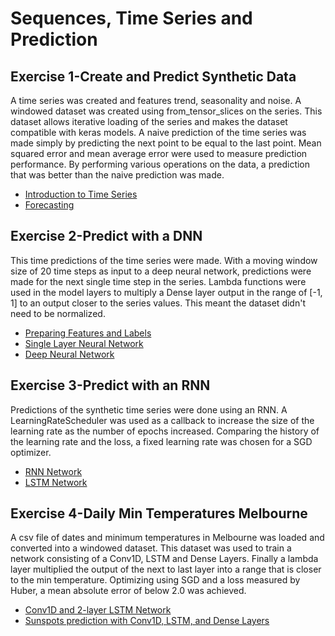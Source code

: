 # Sequences, Time Series and Prediction  
## Exercise 1-Create and Predict Synthetic Data  
A time series was created and features trend, seasonality and noise.  A windowed dataset was created using from_tensor_slices on the series.  This dataset allows iterative loading of the series and makes the dataset compatible with keras models.  A naive prediction of the time series was made simply by predicting the next point to be equal to the last point.  Mean squared error and mean average error were used to measure prediction performance.  By performing various operations on the data, a prediction that was better than the naive prediction was made.
- [Introduction to Time Series](https://github/lmoroney/dlaicourse/blob/master/TensorFlow%20In%20Practice/Course%204%20-%20S%2BP/S%2BP_Week_1_Lesson_2.ipynb)  
- [Forecasting](https://github/lmoroney/dlaicourse/blob/master/TensorFlow%20In%20Practice/Course%204%20-%20S%2BP/S%2BP%20Week%201%20-%20Lesson%203%20-%20Notebook.ipynb)  
## Exercise 2-Predict with a DNN  
This time predictions of the time series were made.  With a moving window size of 20 time steps as input to a deep neural network, predictions were made for the next single time step in the series.  Lambda functions were used in the model layers to multiply a Dense layer output in the range of [-1, 1] to an output closer to the series values.  This meant the dataset didn't need to be normalized.  
- [Preparing Features and Labels](https://github/lmoroney/dlaicourse/blob/master/TensorFlow%20In%20Practice/Course%204%20-%20S%2BP/S%2BP%20Week%202%20Lesson%201.ipynb#scrollTo=Wa0PNwxMGapy)  
- [Single Layer Neural Network](https://github/lmoroney/dlaicourse/blob/master/TensorFlow%20In%20Practice/Course%204%20-%20S%2BP/S%2BP%20Week%202%20Lesson%202.ipynb)  
- [Deep Neural Network](https://github/lmoroney/dlaicourse/blob/master/TensorFlow%20In%20Practice/Course%204%20-%20S%2BP/S%2BP%20Week%202%20Lesson%203.ipynb)  
## Exercise 3-Predict with an RNN  
Predictions of the synthetic time series were done using an RNN.  A LearningRateScheduler was used as a callback to increase the size of the learning rate as the number of epochs increased.  Comparing the history of the learning rate and the loss, a fixed learning rate was chosen for a SGD optimizer.
- [RNN Network](https://github/lmoroney/dlaicourse/blob/master/TensorFlow%20In%20Practice/Course%204%20-%20S%2BP/S%2BP%20Week%203%20Lesson%202%20-%20RNN.ipynb)  
- [LSTM Network](https://github/lmoroney/dlaicourse/blob/master/TensorFlow%20In%20Practice/Course%204%20-%20S%2BP/S%2BP%20Week%203%20Lesson%204%20-%20LSTM.ipynb)  
## Exercise 4-Daily Min Temperatures Melbourne  
A csv file of dates and minimum temperatures in Melbourne was loaded and converted into a windowed dataset.  This dataset was used to train a network consisting of a Conv1D, LSTM and Dense Layers.  Finally a lambda layer multiplied the output of the next to last layer into a range that is closer to the min temperature.  Optimizing using SGD and a loss measured by Huber, a mean absolute error of below 2.0 was achieved.   
- [Conv1D and 2-layer LSTM Network](https://colab.research.google.com/github/lmoroney/dlaicourse/blob/master/TensorFlow%20In%20Practice/Course%204%20-%20S%2BP/S%2BP%20Week%204%20Lesson%201.ipynb)  
- [Sunspots prediction with Conv1D, LSTM, and Dense Layers](https://colab.research.google.com/github/lmoroney/dlaicourse/blob/master/TensorFlow%20In%20Practice/Course%204%20-%20S%2BP/S%2BP%20Week%204%20Lesson%205.ipynb)

